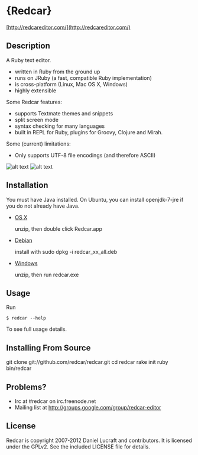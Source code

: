 {Redcar}
========

[http://redcareditor.com/](http://redcareditor.com/)

## Description

A Ruby text editor.

 * written in Ruby from the ground up
 * runs on JRuby (a fast, compatible Ruby implementation)
 * is cross-platform (Linux, Mac OS X, Windows)
 * highly extensible

Some Redcar features:

 * supports Textmate themes and snippets
 * split screen mode
 * syntax checking for many languages
 * built in REPL for Ruby, plugins for Groovy, Clojure and Mirah.

Some (current) limitations:

 * Only supports UTF-8 file encodings (and therefore ASCII)

![alt text](http://redcareditor.com/images/redcar-4-thumb.png "Title")
![alt text](http://redcareditor.com/images/redcar-1-thumb.png "Title")

## Installation

You must have Java installed. On Ubuntu, you can install openjdk-7-jre if you do not already have Java.

 * [OS X]()

    unzip, then double click Redcar.app
    
 * [Debian]()

    install with sudo dpkg -i redcar_xx_all.deb
    
 * [Windows]()

    unzip, then run redcar.exe

## Usage

Run 

    $ redcar --help

To see full usage details.

## Installing From Source

  git clone git://github.com/redcar/redcar.git
  cd redcar
  rake init
  ruby bin/redcar

## Problems?

* Irc at #redcar on irc.freenode.net
* Mailing list at http://groups.google.com/group/redcar-editor

## License

Redcar is copyright 2007-2012 Daniel Lucraft and contributors.
It is licensed under the GPLv2. See the included LICENSE file for details.
